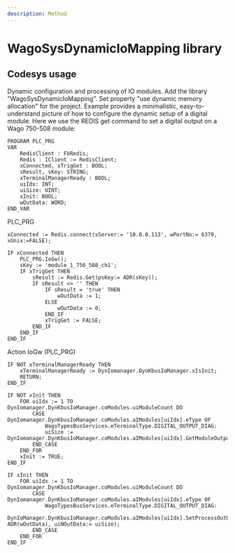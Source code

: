 ```yaml
---
description: Method
---
```


# WagoSysDynamicIoMapping library

## Codesys usage

Dynamic configuration and processing of IO modules. Add the library "WagoSysDynamicIoMapping". Set property "use dynamic memory allocation" for the project.
Example provides a minimalistic, easy-to-understand picture of how to configure the dynamic setup of a digital module. Here we use the REDIS get command to
set a digital output on a Wago 750-508 module:

```
PROGRAM PLC_PRG
VAR
	RedisClient : FbRedis;
	Redis : IClient := RedisClient;
	xConnected, xTrigGet : BOOL;	
	sResult, sKey: STRING; 
	xTerminalManagerReady : BOOL;
	uiIdx: INT;
	uiSize: UINT;
	xInit: BOOL;
	wOutData: WORD;
END_VAR
```
PLC_PRG
```
xConnected := Redis.connect(sServer:= '10.0.0.113', wPortNo:= 6379, xUnix:=FALSE);

IF xConnected THEN	
	PLC_PRG.IoGw();
	sKey := 'module_1_750_508_ch1';
	IF xTrigGet THEN
		sResult := Redis.Get(psKey:= ADR(sKey)); 
		IF sResult <> '' THEN
			IF sResult = 'true' THEN
				wOutData := 1;
			ELSE
				wOutData := 0;
			END_IF
			xTrigGet := FALSE;
		END_IF
	END_IF	 	
END_IF
```
Action IoGw (PLC_PRG)
```
IF NOT xTerminalManagerReady THEN
	xTerminalManagerReady := DynIomanager.DynKbusIoManager.xIsInit; 
	RETURN;
END_IF

IF NOT xInit THEN
	FOR uiIdx := 1 TO DynIomanager.DynKbusIoManager.coModules.uiModuleCount DO
		CASE DynIomanager.DynKbusIoManager.coModules.aIModules[uiIdx].eType OF
			WagoTypesBusServices.eTerminalType.DIGITAL_OUTPUT_DIAG:
			uiSize := DynIomanager.DynKbusIoManager.coModules.aIModules[uiIdx].GetModuleOutputSize();
		END_CASE
	END_FOR
	xInit := TRUE;
END_IF

IF xInit THEN
	FOR uiIdx := 1 TO DynIomanager.DynKbusIoManager.coModules.uiModuleCount DO
		CASE DynIomanager.DynKbusIoManager.coModules.aIModules[uiIdx].eType OF
			WagoTypesBusServices.eTerminalType.DIGITAL_OUTPUT_DIAG:
					DynIoManager.DynKbusIoManager.coModules.aIModules[uiIdx].SetProcessOutData(pOutData:= ADR(wOutData), uiNOutData:= uiSize);
		END_CASE
	END_FOR
END_IF
```

